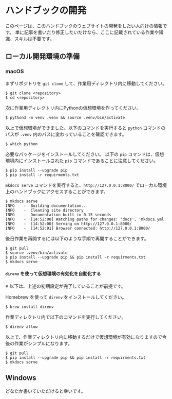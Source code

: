 # ハンドブックの開発

このページは、このハンドブックのウェブサイトの開発をしたい人向けの情報です。
単に記事を書いたり修正したいだけなら、ここに記載されている作業や知識、スキルは不要です。

## ローカル開発環境の準備

### macOS

まずリポジトリを `git clone` して、作業用ディレクトリ内に移動してください。

```
$ git clone <repository>
$ cd <repository>
```

次に作業用ディレクトリ内にPythonの仮想環境を作ってください。

```
$ python3 -m venv .venv && source .venv/bin/activate
```

以上で仮想環境ができました。以下のコマンドを実行すると `python` コマンドのパスが `.venv` 内のパスに変わっていることを確認できます。

```
$ which python
```

必要なパッケージをインストールしてください。
以下の `pip` コマンドは、仮想環境内にインストールされた `pip` コマンドであることに注意してください。

```
$ pip install --upgrade pip
$ pip install -r requirments.txt
```

`mkdocs serve` コマンドを実行すると、`http://127.0.0.1:8000/` でローカル環境上のハンドブックにアクセスすることができます。

```
$ mkdocs serve
INFO    -  Building documentation...
INFO    -  Cleaning site directory
INFO    -  Documentation built in 0.15 seconds
INFO    -  [14:52:00] Watching paths for changes: 'docs', 'mkdocs.yml'
INFO    -  [14:52:00] Serving on http://127.0.0.1:8000/
INFO    -  [14:52:01] Browser connected: http://127.0.0.1:8000/
```

後日作業を再開するには以下のような手順で再開することができます。

```
$ git pull
$ source .venv/bin/activate
$ pip install --upgrade pip && pip install -r requirments.txt
$ mkdocs serve
```

#### `direnv` を使って仮想環境の有効化を自動化する

※ 以下は、上述の初期設定が完了していることが前提です。

Homebrew を使って `direnv` をインストールしてください。

```
$ brew install direnv
```

作業ディレクトリ内で以下のコマンドを実行してください。

```
$ direnv allow
```

以上で、作業ディレクトリ内に移動するだけで仮想環境が有効になりますので今後の作業がシンプルになります。

```
$ git pull
$ pip install --upgrade pip && pip install -r requirments.txt
$ mkdocs serve
```

## Windows

どなたか書いていただけると幸いです。
